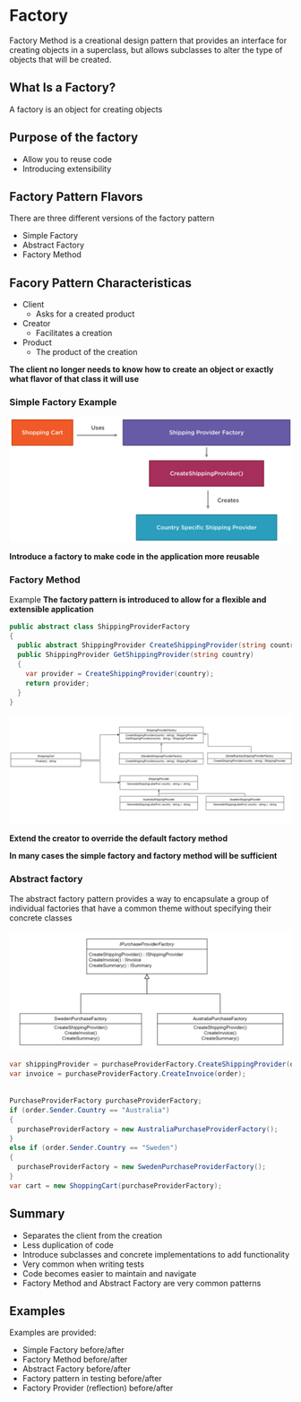 # Factory

Factory Method is a creational design pattern that provides an interface for creating objects in a superclass, but allows subclasses to alter the type of objects that will be created.

## What Is a Factory?
A factory is an object for creating objects

## Purpose of the factory

- Allow you to reuse code
- Introducing extensibility

## Factory Pattern Flavors

There are three different versions of the factory pattern

- Simple Factory
- Abstract Factory
- Factory Method

## Facory Pattern Characteristicas

- Client
  - Asks for a created product
- Creator
  - Facilitates a creation
- Product
  - The product of the creation

**The client no longer needs to know how to create an object or exactly what flavor of that class it will use**


### Simple Factory Example

![simple factory](/Creational/Builder/assets/simpleFactory.png)

**Introduce a factory to make code in the application more reusable**

### Factory Method

Example
**The factory pattern is introduced to allow for a flexible and extensible application**

```cs
public abstract class ShippingProviderFactory
{
  public abstract ShippingProvider CreateShippingProvider(string country);
  public ShippingProvider GetShippingProvider(string country)
  {
    var provider = CreateShippingProvider(country);
    return provider;
  }
}
```

![simple factory](/Creational/Builder/assets/factoryMethod.png)

**Extend the creator to override the default factory method**


**In many cases the simple factory and factory method will be sufficient**

### Abstract factory
The abstract factory pattern provides a way to encapsulate a group of individual factories that have a common theme without specifying their concrete classes

![simple factory](/Creational/Builder/assets/abstractFactory.png)

```cs
var shippingProvider = purchaseProviderFactory.CreateShippingProvider(order);
var invoice = purchaseProviderFactory.CreateInvoice(order);
```

```cs

PurchaseProviderFactory purchaseProviderFactory;
if (order.Sender.Country == "Australia")
{
  purchaseProviderFactory = new AustraliaPurchaseProviderFactory();
}
else if (order.Sender.Country == "Sweden")
{
  purchaseProviderFactory = new SwedenPurchaseProviderFactory();
}
var cart = new ShoppingCart(purchaseProviderFactory);
```

## Summary

- Separates the client from the creation
- Less duplication of code
- Introduce subclasses and concrete implementations to add functionality
- Very common when writing tests
- Code becomes easier to maintain and navigate
- Factory Method and Abstract Factory are very common patterns

## Examples

Examples are provided:

- Simple Factory before/after
- Factory Method  before/after
- Abstract Factory  before/after
- Factory pattern in testing  before/after
- Factory Provider (reflection)  before/after